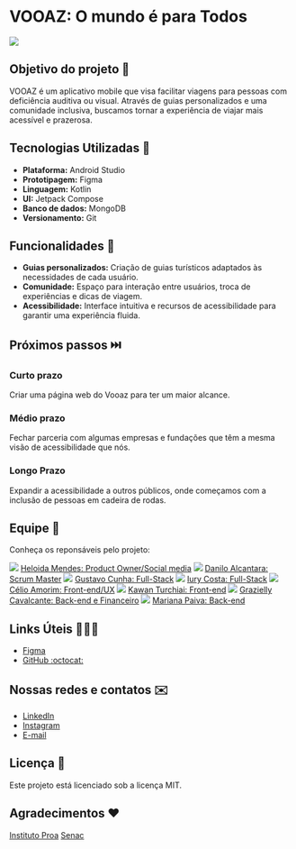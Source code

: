 # VOOAZ: O mundo é para Todos

![](equipe/abertura.png)

## Objetivo do projeto :round_pushpin:

VOOAZ é um aplicativo mobile que visa facilitar viagens para pessoas com deficiência auditiva ou visual. Através de guias personalizados e uma comunidade inclusiva, buscamos tornar a experiência de viajar mais acessível e prazerosa.

## Tecnologias Utilizadas 📱

* **Plataforma:** Android Studio
* **Prototipagem:** Figma
* **Linguagem:** Kotlin
* **UI:** Jetpack Compose
* **Banco de dados:** MongoDB
* **Versionamento:** Git

## Funcionalidades 🤯

* **Guias personalizados:** Criação de guias turísticos adaptados às necessidades de cada usuário.
* **Comunidade:** Espaço para interação entre usuários, troca de experiências e dicas de viagem.
* **Acessibilidade:** Interface intuitiva e recursos de acessibilidade para garantir uma experiência fluida.

## Próximos passos ⏭️

### Curto prazo

Criar uma página web do Vooaz para ter um maior alcance.

### Médio prazo

Fechar parceria com algumas empresas e fundações que têm a mesma visão de acessibilidade que nós.

### Longo Prazo

Expandir a acessibilidade a outros públicos, onde começamos com a inclusão de pessoas em cadeira de rodas.

## Equipe 🚀

Conheça os reponsáveis pelo projeto:

![](equipe/avatar-heloisa.jpg)
[Heloida Mendes: Product Owner/Social media](https://github.com/heloomendess)
![](equipe/avatar-danilo.jpg.jpg)
[Danilo Alcantara: Scrum Master](https://github.com/danalcantara)
![](equipe/avatar-gustavo.jpg.jpg)
[Gustavo Cunha: Full-Stack](https://github.com/cunhagustavo)
![](equipe/avatar-iury.png)
[Iury Costa: Full-Stack](https://github.com/IurySven)
![](equipe/avatar-celio.jpg)
[Célio Amorim: Front-end/UX](https://github.com/AmorimCelio)
![](equipe/avatar-kawan.jpg)
[Kawan Turchiai: Front-end](https://github.com/KawanTurchiai)
![](equipe/avatar-grazyelli.jpg)
[Grazielly Cavalcante: Back-end e Financeiro](https://github.com/Grazy-Cavalcante)
![](equipe/avatar-mariana.jpg)
[Mariana Paiva: Back-end](https://github.com/marianapa1va)

## Links Úteis 👨🏻‍💻

* [Figma](https://www.figma.com/design/pfqkjOupa5jYwPoLVXwLpS/VOOAZ-DEMODAY)
* [GitHub :octocat:](https://github.com/heloomendess/Vooaz)

## Nossas redes e contatos ✉️

* [LinkedIn](https://www.linkedin.com/company/vooaz})
* [Instagram](https://www.instagram.com/vooaz_)
* [E-mail](mailto:vooaz.mpt@gmail.com)

## Licença 📖

Este projeto está licenciado sob a licença MIT.

## Agradecimentos ❤️

[Instituto Proa](https://www.instagram.com/instituto.proa/)
[Senac](https://www.instagram.com/senactito/)
